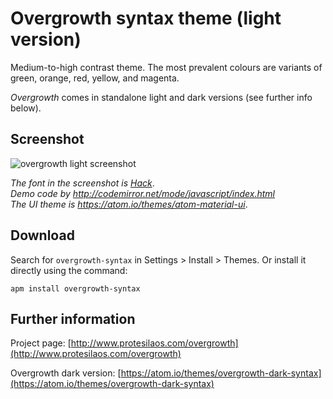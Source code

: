 # Overgrowth syntax theme (light version)

Medium-to-high contrast theme. The most prevalent colours are variants of green, orange, red, yellow, and magenta.

*Overgrowth* comes in standalone light and dark versions (see further info below).

## Screenshot

![overgrowth light screenshot](https://raw.githubusercontent.com/protesilaos/prot16/master/overgrowth/img/overgrowth_light_sample.png)

*The font in the screenshot is [Hack](https://github.com/chrissimpkins/Hack)*.  
*Demo code by http://codemirror.net/mode/javascript/index.html*  
*The UI theme is https://atom.io/themes/atom-material-ui*.

## Download

Search for `overgrowth-syntax` in Settings > Install > Themes. Or install it directly using the command:

```shell
apm install overgrowth-syntax
```

## Further information

Project page: [http://www.protesilaos.com/overgrowth](http://www.protesilaos.com/overgrowth)

Overgrowth dark version: [https://atom.io/themes/overgrowth-dark-syntax](https://atom.io/themes/overgrowth-dark-syntax)
